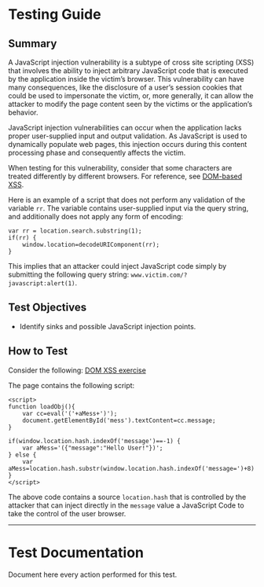 # Testing Guide

## Summary

A JavaScript injection vulnerability is a subtype of cross site scripting (XSS) that involves the ability to inject arbitrary JavaScript code that is executed by the application inside the victim’s browser. This vulnerability can have many consequences, like the disclosure of a user’s session cookies that could be used to impersonate the victim, or, more generally, it can allow the attacker to modify the page content seen by the victims or the application’s behavior.

JavaScript injection vulnerabilities can occur when the application lacks proper user-supplied input and output validation. As JavaScript is used to dynamically populate web pages, this injection occurs during this content processing phase and consequently affects the victim.

When testing for this vulnerability, consider that some characters are treated differently by different browsers. For reference, see [DOM-based XSS](https://owasp.org/www-community/attacks/DOM_Based_XSS).

Here is an example of a script that does not perform any validation of the variable `rr`. The variable contains user-supplied input via the query string, and additionally does not apply any form of encoding:

```
var rr = location.search.substring(1);
if(rr) {
    window.location=decodeURIComponent(rr);
}
```

This implies that an attacker could inject JavaScript code simply by submitting the following query string: `www.victim.com/?javascript:alert(1)`.

## Test Objectives

-   Identify sinks and possible JavaScript injection points.

## How to Test

Consider the following: [DOM XSS exercise](http://www.domxss.com/domxss/01_Basics/04_eval.html)

The page contains the following script:

```
<script>
function loadObj(){
    var cc=eval('('+aMess+')');
    document.getElementById('mess').textContent=cc.message;
}

if(window.location.hash.indexOf('message')==-1) {
    var aMess='({"message":"Hello User!"})';
} else {
    var aMess=location.hash.substr(window.location.hash.indexOf('message=')+8)
}
</script>
```

The above code contains a source `location.hash` that is controlled by the attacker that can inject directly in the `message` value a JavaScript Code to take the control of the user browser.

---

# Test Documentation

Document here every action performed for this test.